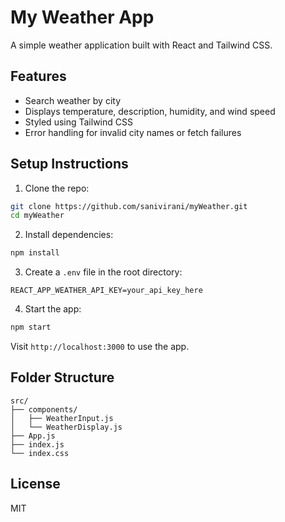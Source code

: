 # My Weather App

A simple weather application built with React and Tailwind CSS.

## Features

- Search weather by city
- Displays temperature, description, humidity, and wind speed
- Styled using Tailwind CSS
- Error handling for invalid city names or fetch failures

## Setup Instructions

1. Clone the repo:

```bash
git clone https://github.com/sanivirani/myWeather.git
cd myWeather
```

2. Install dependencies:

```bash
npm install
```

3. Create a `.env` file in the root directory:

```
REACT_APP_WEATHER_API_KEY=your_api_key_here
```

4. Start the app:

```bash
npm start
```

Visit `http://localhost:3000` to use the app.

## Folder Structure

```
src/
├── components/
│   ├── WeatherInput.js
│   └── WeatherDisplay.js
├── App.js
├── index.js
└── index.css
```

## License

MIT
